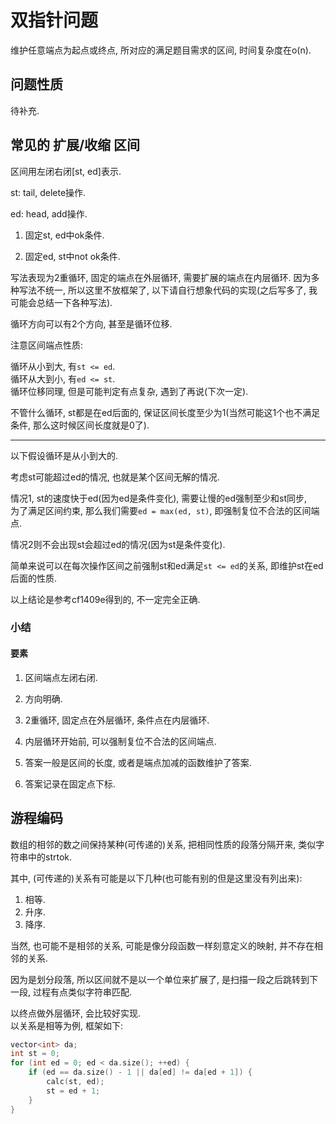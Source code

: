 # 双指针问题

维护任意端点为起点或终点, 所对应的满足题目需求的区间, 时间复杂度在o(n).

## 问题性质

待补充.

## 常见的 扩展/收缩 区间

区间用左闭右闭[st, ed]表示.

st: tail, delete操作.

ed: head, add操作.

1. 固定st, ed中ok条件.

2. 固定ed, st中not ok条件.

写法表现为2重循环, 固定的端点在外层循环, 需要扩展的端点在内层循环.
因为多种写法不统一, 所以这里不放框架了, 以下请自行想象代码的实现(之后写多了, 我可能会总结一下各种写法).

循环方向可以有2个方向, 甚至是循环位移.

注意区间端点性质:

循环从小到大, 有`st <= ed`.  
循环从大到小, 有`ed <= st`.  
循环位移同理, 但是可能判定有点复杂, 遇到了再说(下次一定).

不管什么循环, st都是在ed后面的, 保证区间长度至少为1(当然可能这1个也不满足条件, 那么这时候区间长度就是0了).

---

以下假设循环是从小到大的.

考虑st可能超过ed的情况, 也就是某个区间无解的情况.

情况1, st的速度快于ed(因为ed是条件变化), 需要让慢的ed强制至少和st同步,  
为了满足区间约束, 那么我们需要`ed = max(ed, st)`, 即强制复位不合法的区间端点.

情况2则不会出现st会超过ed的情况(因为st是条件变化).

简单来说可以在每次操作区间之前强制st和ed满足`st <= ed`的关系, 即维护st在ed后面的性质.

以上结论是参考cf1409e得到的, 不一定完全正确.

### 小结

#### 要素

1. 区间端点左闭右闭.

2. 方向明确.

3. 2重循环, 固定点在外层循环, 条件点在内层循环.

4. 内层循环开始前, 可以强制复位不合法的区间端点.

5. 答案一般是区间的长度, 或者是端点加减的函数维护了答案.

6. 答案记录在固定点下标.

## 游程编码

数组的相邻的数之间保持某种(可传递的)关系, 把相同性质的段落分隔开来, 类似字符串中的strtok.

其中, (可传递的)关系有可能是以下几种(也可能有别的但是这里没有列出来):

1. 相等.
2. 升序.
3. 降序.

当然, 也可能不是相邻的关系, 可能是像分段函数一样刻意定义的映射, 并不存在相邻的关系.

因为是划分段落, 所以区间就不是以一个单位来扩展了, 是扫描一段之后跳转到下一段, 过程有点类似字符串匹配.

以终点做外层循环, 会比较好实现.  
以关系是相等为例, 框架如下:

```c++
vector<int> da;
int st = 0;
for (int ed = 0; ed < da.size(); ++ed) {
    if (ed == da.size() - 1 || da[ed] != da[ed + 1]) {
        calc(st, ed);
        st = ed + 1;
    }
}
```

